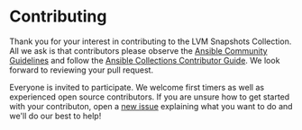 # Contributing

Thank you for your interest in contributing to the LVM Snapshots Collection. All we ask is that contributors please observe the [Ansible Community Guidelines](https://docs.ansible.com/ansible/devel/community/index.html) and follow the [Ansible Collections Contributor Guide](https://docs.ansible.com/ansible/devel/community/contributions_collections.html). We look forward to reviewing your pull request.

Everyone is invited to participate. We welcome first timers as well as experienced open source contributors. If you are unsure how to get started with your contributon, open a [new issue](https://github.com/swapdisk/infra.lvm_snapshots/issues/new/choose) explaining what you want to do and we'll do our best to help!
